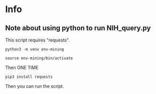 # Info

## Note about using python to run NIH_query.py

This script requires "requests".

    python3 -m venv env-mining

    source env-mining/bin/activate


Then ONE TIME

    pip3 install requests


Then you can run the script.

